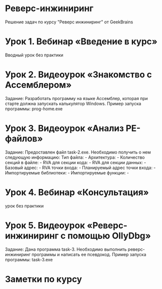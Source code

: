 # Реверс-инжиниринг

Решение задач по курсу "Реверс инжиниринг" от GeekBrains

# Урок 1. Вебинар «Введение в курс»

Вводный урок без практики 

# Урок 2. Видеоурок «Знакомство с Ассемблером»

Задание:
Разработать программу на языке Ассемблер, которая при старте должна запускать калькулятор Windows.
Пример запуска программы:
prog-home.exe

# Урок 3. Видеоурок «Анализ PE-файлов»

Задание:
Предоставлен файл task-2.exe. Необходимо получить о нем следующую информацию:
Тип файла: -
Архитектура: -
Количество секций в файле: -
RVA для секции кода: -
RVA для секции данных: -
Базовый адрес: -
RVA точки входа: -
Планируемый адрес точки входа: -
Импортируемые библиотеки: -
Импортируемые функции: -

# Урок 4. Вебинар «Консультация»

урок без практики 

# Урок 5. Видеоурок «Реверс-инжиниринг с помощью OllyDbg»

Задание:
Дана программа task-3. Необходимо выполнить реверс-инжиниринг программы и написать ее псевдокод.
Пример запуска программы:
task-3.exe

# Заметки по курсу
